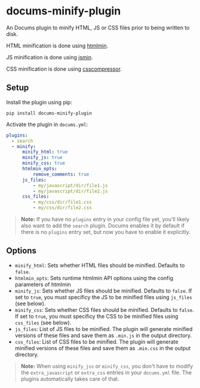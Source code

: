 # docums-minify-plugin

An Docums plugin to minify HTML, JS or CSS files prior to being written to disk.

HTML minification is done using [htmlmin](https://github.com/mankyd/htmlmin).

JS minification is done using [jsmin](https://github.com/tikitu/jsmin/).

CSS minification is done using [csscompressor](https://github.com/sprymix/csscompressor).

## Setup

Install the plugin using pip:

`pip install docums-minify-plugin`

Activate the plugin in `docums.yml`:
```yaml
plugins:
  - search
  - minify:
      minify_html: true
      minify_js: true
      minify_css: true
      htmlmin_opts:
          remove_comments: true
      js_files:
          - my/javascript/dir/file1.js
          - my/javascript/dir/file2.js
      css_files:
          - my/css/dir/file1.css
          - my/css/dir/file2.css
```

> **Note:** If you have no `plugins` entry in your config file yet, you'll likely also want to add the `search` plugin. Docums enables it by default if there is no `plugins` entry set, but now you have to enable it explicitly.

## Options

- `minify_html`: Sets whether HTML files should be minified. Defaults to `false`.
- `htmlmin_opts`: Sets runtime htmlmin API options using the config parameters of htmlmin
- `minify_js`: Sets whether JS files should be minified. Defaults to `false`. If set to `true`, you must specificy the JS to be minified files using `js_files` (see below).
- `minify_css`: Sets whether CSS files should be minified. Defaults to `false`. If set to `true`, you must specificy the CSS to be minified files using `css_files` (see below).
- `js_files`: List of JS files to be minified. The plugin will generate minified versions of these files and save them as `.min.js` in the output directory.
- `css_files`: List of CSS files to be minified. The plugin will generate minified versions of these files and save them as `.min.css` in the output directory.

> **Note:** When using `minify_jss` or `minify_css`, you don't have to modify the `extra_javascript` or `extra_css` entries
in your `docums.yml` file. The plugins automatically takes care of that.
